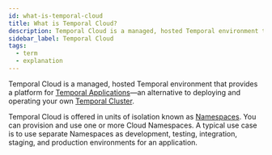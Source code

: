 ```yaml
---
id: what-is-temporal-cloud
title: What is Temporal Cloud?
description: Temporal Cloud is a managed, hosted Temporal environment that provides a platform for Temporal Applications.
sidebar_label: Temporal Cloud
tags:
  - term
  - explanation
---
```


Temporal Cloud is a managed, hosted Temporal environment that provides a platform for [Temporal Applications](/temporal/#temporal-application)—an alternative to deploying and operating your own [Temporal Cluster](/clusters).

Temporal Cloud is offered in units of isolation known as [Namespaces](/namespaces). You can provision and use one or more Cloud Namespaces. A typical use case is to use separate Namespaces as development, testing, integration, staging, and production environments for an application.

